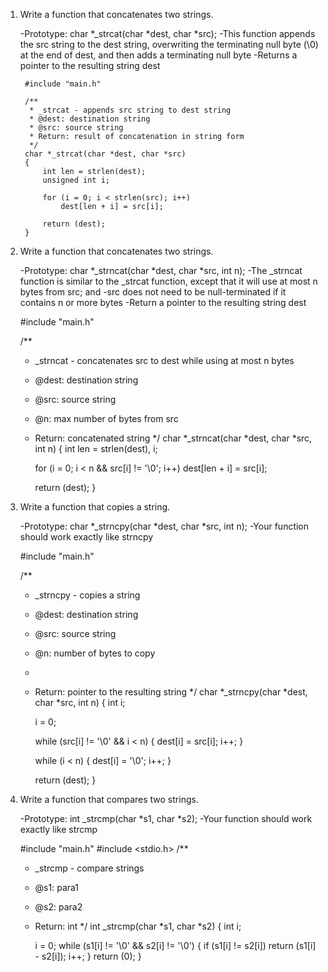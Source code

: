 1. Write a function that concatenates two strings.

	-Prototype: char *_strcat(char *dest, char *src);
	-This function appends the src string to the dest string, overwriting the terminating null byte (\0) at the end of dest, and then adds a terminating null byte
	-Returns a pointer to the resulting string dest

		#include "main.h"

		/**
		 * _strcat - appends src string to dest string
		 * @dest: destination string
		 * @src: source string
		 * Return: result of concatenation in string form
		 */
		char *_strcat(char *dest, char *src)
		{
			int len = strlen(dest);
			unsigned int i;

			for (i = 0; i < strlen(src); i++)
				dest[len + i] = src[i];

			return (dest);
		}


2. Write a function that concatenates two strings.

	-Prototype: char *_strncat(char *dest, char *src, int n);
	-The _strncat function is similar to the _strcat function, except that
	it will use at most n bytes from src; and
	-src does not need to be null-terminated if it contains n or more bytes
	-Return a pointer to the resulting string dest


	#include "main.h"

	/**
	 * _strncat - concatenates src to dest while using at most n bytes
	 * @dest: destination string
	 * @src: source string
	 * @n: max number of bytes from src
	 * Return: concatenated string
	 */
	char *_strncat(char *dest, char *src, int n)
	{
		int len = strlen(dest), i;

		for (i = 0; i < n && src[i] != '\0'; i++)
			dest[len + i] = src[i];

		return (dest);
	}



3. Write a function that copies a string.

	-Prototype: char *_strncpy(char *dest, char *src, int n);
	-Your function should work exactly like strncpy

	#include "main.h"

	/**
	 * _strncpy - copies a string
	 * @dest: destination string
	 * @src: source string
	 * @n: number of bytes to copy
	 *
	 * Return: pointer to the resulting string
	 */
	char *_strncpy(char *dest, char *src, int n)
	{
		int i;

		i = 0;

		while (src[i] != '\0' && i < n)
		{
			dest[i] = src[i];
			i++;
		}

		while (i < n)
		{
			dest[i] = '\0';
			i++;
		}

		return (dest);
	}


4. Write a function that compares two strings.

	-Prototype: int _strcmp(char *s1, char *s2);
	-Your function should work exactly like strcmp


	#include "main.h"
	#include <stdio.h>
	/**
	  * _strcmp - compare strings
	  * @s1: para1
	  * @s2: para2
	  * Return: int
	  */
	int _strcmp(char *s1, char *s2)
	{
		int i;

		i = 0;
		while (s1[i] != '\0' && s2[i] != '\0')
		{
			if (s1[i] != s2[i])
				return (s1[i] - s2[i]);
			i++;
		}
		return (0);
	}

















